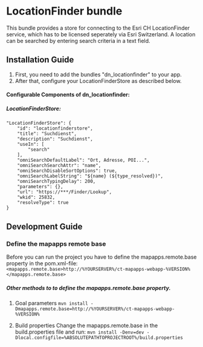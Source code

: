 # LocationFinder bundle
This bundle provides a store for connecting to the Esri CH LocationFinder service, which has to be licensed seperately via Esri Switzerland. A location can be searched by entering search criteria in a text field.

Installation Guide
------------------
1. First, you need to add the bundles "dn_locationfinder" to your app.
2. After that, configure your LocationFinderStore as described below.

#### Configurable Components of dn_locationfinder:

##### LocationFinderStore:
```
"LocationFinderStore": {
    "id": "locationfinderstore",
    "title": "Suchdienst",
    "description": "Suchdienst",
    "useIn": [
        "search"
    ],
    "omniSearchDefaultLabel": "Ort, Adresse, POI...",
    "omniSearchSearchAttr": "name",
    "omniSearchDisableSortOptions": true,
    "omniSearchLabelString": "${name} (${type_resolved})",
    "omniSearchTypingDelay": 200,
    "parameters": {},
    "url": "https://***/Finder/Lookup",
    "wkid": 25832,
    "resolveType": true
}
```

Development Guide
------------------
### Define the mapapps remote base
Before you can run the project you have to define the mapapps.remote.base property in the pom.xml-file:
`<mapapps.remote.base>http://%YOURSERVER%/ct-mapapps-webapp-%VERSION%</mapapps.remote.base>`

##### Other methods to to define the mapapps.remote.base property.
1. Goal parameters
`mvn install -Dmapapps.remote.base=http://%YOURSERVER%/ct-mapapps-webapp-%VERSION%`

2. Build properties
Change the mapapps.remote.base in the build.properties file and run:
`mvn install -Denv=dev -Dlocal.configfile=%ABSOLUTEPATHTOPROJECTROOT%/build.properties`
